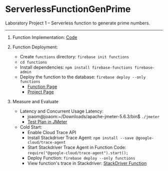 # ServerlessFunctionGenPrime
Laboratory Project 1 – Serverless function to generate prime numbers.

----------------------------------------------------------------------------------

1. Function Implementation: [Code](functions/index.js)
  
2. Function Deployment:
   - Create `functions` directory: `firebase init functions`
   - `cd functions`
   - Install dependencies: `npm install firebase-functions firebase-admin`
   - Deploy the function to the database: `firebase deploy --only functions`
     - [Function Page](https://us-central1-testecnultima.cloudfunctions.net/generatePrimes)
     - [Project Page](https://console.firebase.google.com/u/0/project/serverlessfunctiongenprime/functions?hl=en)
         
3. Measure and Evaluate
   - Latency and Concurrent Usage Latency:
     - joaom@joaom:~/Downloads/apache-jmeter-5.6.3/bin$ `./jmeter`
     - [Test Plan in JMeter](functions/index.js) 
   - Cold Start:
     - Enable Cloud Trace API
     - Install Stackdriver Trace Agent: `npm install --save @google-cloud/trace-agent`
     - Start Stackdriver Trace Agent in Function Code: `require("@google-cloud/trace-agent").start();`
     - Deploy Function: `firebase deploy --only functions`
     - View function's trace in Stackdriver: [StackDriver Function](https://console.cloud.google.com/traces/list?referrer=search&project=serverlessfunctiongenprime&tid=cfb00f81d0b0aa8c505a5133bb1f718d&spanId=ac1e8af9c04d4048)
